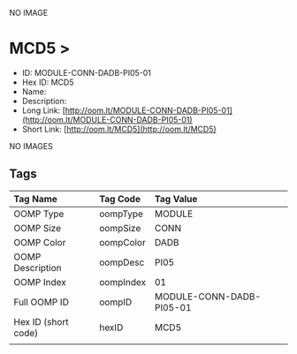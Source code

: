 


  
NO IMAGE  
# MCD5 > 

- ID: MODULE-CONN-DADB-PI05-01
- Hex ID: MCD5
- Name: 
- Description: 
- Long Link: [http://oom.lt/MODULE-CONN-DADB-PI05-01](http://oom.lt/MODULE-CONN-DADB-PI05-01)
- Short Link: [http://oom.lt/MCD5](http://oom.lt/MCD5)
  
NO IMAGES  
## Tags
  

|Tag Name|Tag Code|Tag Value|
| :--- | :--- | :--- |
|OOMP Type|oompType|MODULE|
|OOMP Size|oompSize|CONN|
|OOMP Color|oompColor|DADB|
|OOMP Description|oompDesc|PI05|
|OOMP Index|oompIndex|01|
|Full OOMP ID|oompID|MODULE-CONN-DADB-PI05-01|
|Hex ID (short code)|hexID|MCD5|
||||
